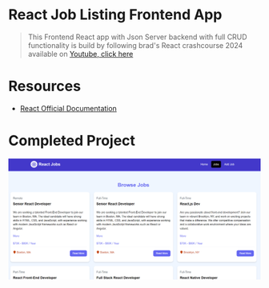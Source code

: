 # React Job Listing Frontend App
>This Frontend React app with Json Server backend with full CRUD functionality is build by following brad's React crashcourse 2024 available on [Youtube, click here](https://www.youtube.com/watch?v=LDB4uaJ87e0&t=10213s)

# Resources
- [React Official Documentation](https://react.dev/)

# Completed Project
<img src="Screenshot 2024-08-23 022125.png"/>
